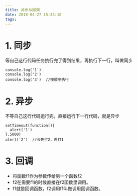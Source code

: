 ```yaml
---
title: 异步与回调
date: 2018-04-27 15:43:18
tags:
---
```

# 1. 同步
等自己这行代码任务执行完了得到结果，再执行下一行，叫做同步
```
console.log('1')  
console.log('2')  
console.log('3')  //按顺序执行
```

# 2. 异步
不等自己这行代码运行完，直接运行下一行代码，就是异步
```
setTimeout(function(){
  alert('1')
},5000)
alert('2')  //会先打2，再打1
```

# 3. 回调

- 将函数f1作为参数传给另一个函数f2
- f2在需要f1的时候直接在f2函数里调用。
- f1就是回调函数，f2调用f1叫做调用回调函数。